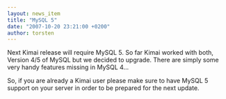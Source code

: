 ```yaml
---
layout: news_item
title: "MySQL 5"
date: "2007-10-20 23:21:00 +0200"
author: torsten
---
```


Next Kimai release will require MySQL 5.
So far Kimai worked with both, Version 4/5 of MySQL but we decided to upgrade.
There are simply some very handy features missing in MySQL 4...

So, if you are already a Kimai user please make sure to have MySQL 5 support on your server in order to be prepared for the next update.